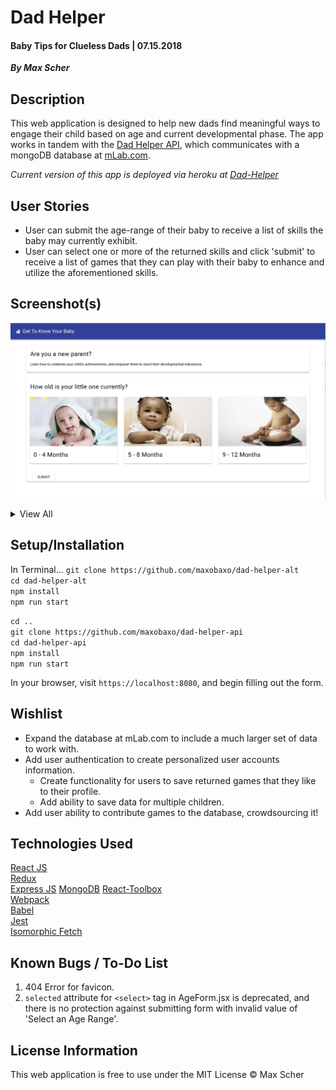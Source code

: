 # Dad Helper

#### Baby Tips for Clueless Dads | 07.15.2018

_**By Max Scher**_

## Description

This web application is designed to help new dads find meaningful ways to engage their child based on age and current developmental phase. The app works in tandem with the [Dad Helper API](https://github.com/maxobaxo/dad-helper-api), which communicates with a mongoDB database at [mLab.com](https://www.mLab.com).

_*Current version of this app is deployed via heroku at [Dad-Helper](https://dad-helper.herokuapp.com/)*_

## User Stories

- User can submit the age-range of their baby to receive a list of skills the baby may currently exhibit.
- User can select one or more of the returned skills and click 'submit' to receive a list of games that they can play with their baby to enhance and utilize the aforementioned skills.

## Screenshot(s)

![Screenshot](/screenshots/home.png "Main App Screenshot")

<details>
<summary>View All</summary>
<br>
<img src="./screenshots/results.png?raw=true" />
</details>

## Setup/Installation

In Terminal...
`git clone https://github.com/maxobaxo/dad-helper-alt`  
`cd dad-helper-alt`  
`npm install`  
`npm run start`

`cd ..`  
`git clone https://github.com/maxobaxo/dad-helper-api`  
`cd dad-helper-api`  
`npm install`  
`npm run start`

In your browser, visit `https://localhost:8080`, and begin filling out the form.

## Wishlist

- Expand the database at mLab.com to include a much larger set of data to work with.
- Add user authentication to create personalized user accounts information.
  - Create functionality for users to save returned games that they like to their profile.
  - Add ability to save data for multiple children.
- Add user ability to contribute games to the database, crowdsourcing it!

## Technologies Used

[React JS](https://reactjs.org/)  
[Redux](http://redux.js.org/)  
[Express JS](https://expressjs.com)
[MongoDB](https://mongodb.com)
[React-Toolbox](https://react-toolbox.io/)  
[Webpack](https://webpack.github.io/)  
[Babel](https://babeljs.io/)  
[Jest](https://facebook.github.io/jest/)  
[Isomorphic Fetch](https://github.github.io/fetch/)

## Known Bugs / To-Do List

1.  404 Error for favicon.
2.  `selected` attribute for `<select>` tag in AgeForm.jsx is deprecated, and there is no protection against submitting form with invalid value of 'Select an Age Range'.

## License Information

This web application is free to use under the MIT License &copy; Max Scher
